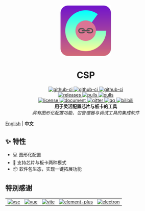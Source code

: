 <div align="center">
    <a href="https://csplink.top">
        <img width="160" heigth="160" src="resources/images/logo.png" alt="logo" />
    </a>
    <h1>CSP</h1>
    <div>
        <a href="https://github.com/csplink/csp/actions/workflows/linux-ubuntu.yml">
            <img src="https://img.shields.io/github/actions/workflow/status/csplink/csp/linux-ubuntu.yml?style=flat&label=linux-ubuntu" alt="github-ci" />
        </a>
        <a href="https://github.com/csplink/csp/actions/workflows/windows.yml">
            <img src="https://img.shields.io/github/actions/workflow/status/csplink/csp/windows.yml?style=flat&label=windows" alt="github-ci" />
        </a>
        <a href="https://github.com/csplink/csp/actions/workflows/mirror.yml">
            <img src="https://img.shields.io/github/actions/workflow/status/csplink/csp/mirror.yml?style=flat&label=mirror" alt="github-ci" />
        </a>
    </div>
    <div>
        <a href="https://github.com/csplink/csp/releases">
            <img src="https://img.shields.io/github/release/csplink/csp.svg?style=flat" alt="releases" />
        </a>
        <a href="https://github.com/csplink/csp/pulls">
            <img src="https://img.shields.io/github/issues-pr/csplink/csp.svg" alt="pulls" />
        </a>
        <a href="https://github.com/csplink/csp/issues">
            <img src="https://img.shields.io/github/issues/csplink/csp.svg" alt="pulls" />
        </a>
    </div>
    <div>
        <a href="https://github.com/csplink/csp/blob/master/LICENSE">
            <img src="https://img.shields.io/github/license/csplink/csp.svg?colorB=f48041&style=flat" alt="license" />
        </a>
        <a href="https://csplink.top">
            <img src="https://img.shields.io/badge/wiki-document-blue?style=flat" alt="document" />
        </a>
        <a href="https://gitter.im/csplink/csp?utm_source=badge&utm_medium=badge&utm_campaign=pr-badge&utm_content=badge">
            <img src="https://badges.gitter.im/csplink/csp.svg" alt="gitter" />
        </a>
        <a href="https://jq.qq.com/?_wv=1027&k=CWt7TZln">
            <img src="https://img.shields.io/badge/chat-on%20QQ-ff69b4.svg?style=flat" alt="qq" />
        </a>
        <a href="https://space.bilibili.com/24969427/">
            <img src="https://img.shields.io/badge/video-bilibili-FB7299?style=flat" alt="bilibili" />
        </a>
    </div>
    <b>用于灵活配置芯片与板卡的工具</b><br/>
    <i>具有图形化配置功能、包管理器与调试工具的集成软件</i><br/>
</div>

[English](README.md) | **中文**

## ✨ 特性

- 💻 图形化配置
- 👐 支持芯片与板卡两种模式
- 📦️ 软件包生态，实现一键拓展功能

## 特别感谢

<table cellpadding="8">
    <tr>
        <td>
          <a href='https://code.visualstudio.com/?from=csplink'>
            <img width='70px' src="https://cdn.worldvectorlogo.com/logos/visual-studio-code-1.svg" alt="vsc">
          </a>
        </td>
        <td>
          <a href='https://vuejs.org/?from=csplink'>
            <img width='70px' src="https://cdn.worldvectorlogo.com/logos/vue-9.svg" alt="vue">
          </a>
        </td>
        <td>
          <a href='https://vite.dev/?from=csplink'>
            <img width='70px' src="https://cdn.worldvectorlogo.com/logos/vitejs.svg" alt="vite">
          </a>
        </td>
        <td>
          <a href='https://element-plus.org/?from=csplink'>
            <img width='70px' src="https://cdn.worldvectorlogo.com/logos/element-ui-1.svg" alt="element-plus">
          </a>
        </td>
        <td>
          <a href='https://www.electronjs.org/?from=csplink'>
            <img width='70px' src="https://cdn.worldvectorlogo.com/logos/electron-1.svg" alt="electron">
          </a>
        </td>
    </tr>
</table>
